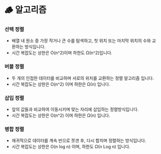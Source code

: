 # 🪵 알고리즘

### 선택 정렬

- 배열 내 원소 중 가장 작거나 큰 수를 탐색하고, 첫 위치 또는 마지막 위치의 수와 교환하는 방식입니다.
- 시간 복잡도는 상한은 O(n^2)이며 하한도 Ω(n^2)입니다.

### 버블 정렬

- 두 개의 인접한 데이터를 비교하며 서로의 위치를 교환하는 정렬 알고리즘 입니다.
- 시간 복잡도는 상한은 O(n^2) 이며 하한은 Ω(n) 입니다.

### 삽입 정렬

- 앞의 값들과 비교하여 이동시키며 맞는 자리에 삽입하는 정렬방식입니다.
- 시간 복잡도는 상한은 O(n^2) 이며 하한은 Ω(n) 입니다.

### 병합 정렬

- 재귀적으로 데이터를 계속 반으로 쪼갠 후, 다시 합치며 정렬하는 방식입니다.
- 시간 복잡도는 상한은 O(n log n) 이며, 하한도 Ω(n Log n) 입니다.

